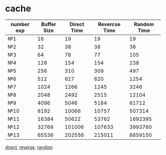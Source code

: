 # cache

| number exp    | Buffer Size   |  Direct Time  | Revercse Time | Random Time   |
| ------------- | ------------- | ------------- | ------------- | ------------- |
| №1            | 16            | 19            | 19            | 19            |
| №2            | 32            | 38            | 38            | 38            |  
| №3            | 64            | 78            | 77            | 105           | 
| №4            | 128           | 154           | 154           | 238           | 
| №5            | 256           | 310           | 309           | 497           | 
| №6            | 512           | 627           | 620           | 1254          |
| №7            | 1024          | 1266          | 1245          | 3246          |
| №8            | 2048          | 2492          | 2515          | 12104         |
| №9            | 4096          | 5046          | 5184          | 61712         |
| №10           | 8192          | 10066         | 10757         | 507314        |
| №11           | 16384         | 50622         | 53762         | 1692395       |
| №12           | 32768         | 101006        | 107633        | 3993760       |
| №13           | 65536         | 202556        | 215011        | 8859150       | 


[direct](http://htmlpreview.github.io/?https://github.com/dunaevaa/cache/blob/master/direct.html),
[reverse](http://htmlpreview.github.io/?https://github.com/dunaevaa/cache/blob/master/reverse.html),
[random](http://htmlpreview.github.io/?https://github.com/dunaevaa/cache/blob/master/random.html)

